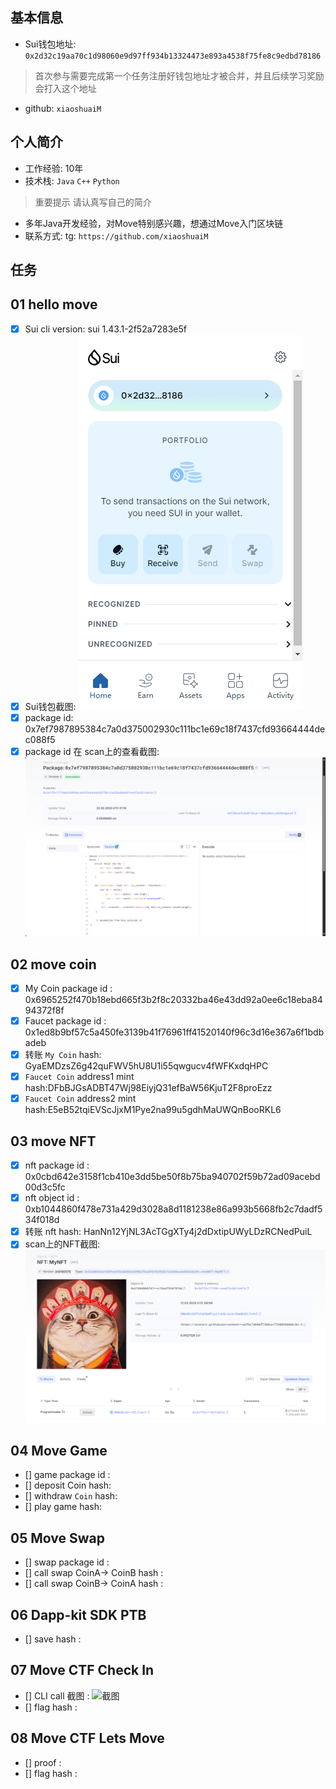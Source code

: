 ## 基本信息
- Sui钱包地址: `0x2d32c19aa70c1d98060e9d97ff934b13324473e893a4538f75fe8c9edbd78186`
> 首次参与需要完成第一个任务注册好钱包地址才被合并，并且后续学习奖励会打入这个地址
- github: `xiaoshuaiM`

## 个人简介
- 工作经验: 10年
- 技术栈: `Java` `C++` `Python`
> 重要提示 请认真写自己的简介
- 多年Java开发经验，对Move特别感兴趣，想通过Move入门区块链
- 联系方式: tg: `https://github.com/xiaoshuaiM` 

## 任务

##   01 hello move  
- [x] Sui cli version: sui 1.43.1-2f52a7283e5f
- [x] Sui钱包截图: ![Sui钱包截图](./images/wallet.png)
- [x] package id: 0x7ef7987895384c7a0d375002930c111bc1e69c18f7437cfd93664444dec088f5
- [x] package id 在 scan上的查看截图:![Scan截图](./images/packageID.png)

##   02 move coin
- [x] My Coin package id : 0x6965252f470b18ebd665f3b2f8c20332ba46e43dd92a0ee6c18eba8494372f8f
- [x] Faucet package id : 0x1ed8b9bf57c5a450fe3139b41f76961ff41520140f96c3d16e367a6f1bdbadeb
- [x] 转账 `My Coin` hash: GyaEMDzsZ6g42quFWV5hU8U1i55qwgucv4fWFKxdqHPC
- [x] `Faucet Coin` address1 mint hash:DFbBJGsADBT47Wj98EiyjQ31efBaW56KjuT2F8proEzz
- [x] `Faucet Coin` address2 mint hash:E5eB52tqiEVScJjxM1Pye2na99u5gdhMaUWQnBooRKL6

##   03 move NFT
- [x] nft package id : 0x0cbd642e3158f1cb410e3dd5be50f8b75ba940702f59b72ad09acebd00d3c5fc
- [x] nft object id : 0xb1044860f478e731a429d3028a8d1181238e86a993b5668fb2c7dadf534f018d
- [x] 转账 nft  hash:  HanNn12YjNL3AcTGgXTy4j2dDxtipUWyLDzRCNedPuiL
- [x] scan上的NFT截图:![Scan截图](./images/my_nft.png)

##   04 Move Game
- [] game package id : 
- [] deposit Coin hash:
- [] withdraw `Coin` hash:
- [] play game hash:

##   05 Move Swap
- [] swap package id :
- [] call swap CoinA-> CoinB  hash :
- [] call swap CoinB-> CoinA  hash :

##   06 Dapp-kit SDK PTB
- [] save hash :

##   07 Move CTF Check In
- [] CLI call 截图 : ![截图](./images/你的图片地址)
- [] flag hash :

##   08 Move CTF Lets Move
- [] proof : 
- [] flag hash :

